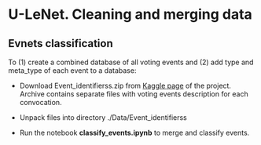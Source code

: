 # U-LeNet. Cleaning and merging data

## Evnets classification

To (1) create a combined database of all voting events and (2) add type and meta_type of each event to a database:

- Download Event_identifierss.zip from [
Kaggle page](https://www.kaggle.com/dataset/9b5e80df136eddb01b7e860c448436cfc569a8a92409f9b74fad560bbe41d1e6) of the project. Archive contains separate files with voting events description for each convocation.

- Unpack files into directory ./Data/Event_identifierss

- Run the notebook **classify_events.ipynb** to merge and classify events.
